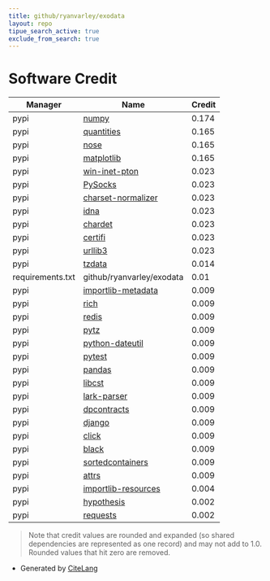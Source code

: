 ```yaml
---
title: github/ryanvarley/exodata
layout: repo
tipue_search_active: true
exclude_from_search: true
---
```

# Software Credit

|Manager|Name|Credit|
|-------|----|------|
|pypi|[numpy](https://www.numpy.org)|0.174|
|pypi|[quantities](http://python-quantities.readthedocs.io/)|0.165|
|pypi|[nose](http://readthedocs.org/docs/nose/)|0.165|
|pypi|[matplotlib](https://matplotlib.org)|0.165|
|pypi|[win-inet-pton](https://pypi.org/project/win-inet-pton)|0.023|
|pypi|[PySocks](https://pypi.org/project/PySocks)|0.023|
|pypi|[charset-normalizer](https://pypi.org/project/charset-normalizer)|0.023|
|pypi|[idna](https://pypi.org/project/idna)|0.023|
|pypi|[chardet](https://pypi.org/project/chardet)|0.023|
|pypi|[certifi](https://pypi.org/project/certifi)|0.023|
|pypi|[urllib3](https://pypi.org/project/urllib3)|0.023|
|pypi|[tzdata](https://github.com/python/tzdata)|0.014|
|requirements.txt|github/ryanvarley/exodata|0.01|
|pypi|[importlib-metadata](https://github.com/python/importlib_metadata)|0.009|
|pypi|[rich](https://pypi.org/project/rich)|0.009|
|pypi|[redis](https://pypi.org/project/redis)|0.009|
|pypi|[pytz](https://pypi.org/project/pytz)|0.009|
|pypi|[python-dateutil](https://pypi.org/project/python-dateutil)|0.009|
|pypi|[pytest](https://pypi.org/project/pytest)|0.009|
|pypi|[pandas](https://pypi.org/project/pandas)|0.009|
|pypi|[libcst](https://pypi.org/project/libcst)|0.009|
|pypi|[lark-parser](https://pypi.org/project/lark-parser)|0.009|
|pypi|[dpcontracts](https://pypi.org/project/dpcontracts)|0.009|
|pypi|[django](https://pypi.org/project/django)|0.009|
|pypi|[click](https://pypi.org/project/click)|0.009|
|pypi|[black](https://pypi.org/project/black)|0.009|
|pypi|[sortedcontainers](https://pypi.org/project/sortedcontainers)|0.009|
|pypi|[attrs](https://pypi.org/project/attrs)|0.009|
|pypi|[importlib-resources](https://pypi.org/project/importlib-resources)|0.004|
|pypi|[hypothesis](https://hypothesis.works)|0.002|
|pypi|[requests](https://requests.readthedocs.io)|0.002|


> Note that credit values are rounded and expanded (so shared dependencies are represented as one record) and may not add to 1.0. Rounded values that hit zero are removed.


- Generated by [CiteLang](https://github.com/vsoch/citelang)
